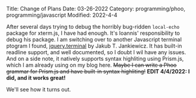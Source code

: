 Title: Change of Plans
Date: 03-26-2022
Category: programming/phoo, programming/javascript
Modified: 2022-4-4

After several days trying to debug the horribly bug-ridden `local-echo` package for xterm.js, I have had enough. It's Ioannis' responsibility to debug his package. I am switching over to another Javascript terminal ptogram I found, [jquery.terminal](https://github.com/jcubic/jquery.terminal) by Jakub T. Jankiewicz. It has built-in readline support, and well documented, so I doubt I wil have any issues. And on a side note, it natively supports syntax highliting using Prism.js, which I am already using on my blog here. ~~Maybe I can write a Phoo grammar for Prism.js and have built-in syntax highliting!~~ **EDIT 4/4/2022: I did, and it works great!**

We'll see how it turns out.
